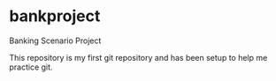 # bankproject
Banking Scenario Project

This repository is my first git repository and has been setup to help me practice git.
